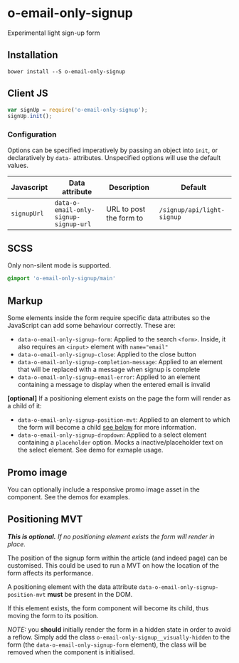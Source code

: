 # o-email-only-signup

Experimental light sign-up form

## Installation

```shell
bower install --S o-email-only-signup
```

## Client JS

```javascript
var signUp = require('o-email-only-signup');
signUp.init();
```

### Configuration

Options can be specified imperatively by passing an object into `init`, or declaratively by `data-` attributes. Unspecified options will use the default values.

| Javascript  | Data attribute                        | Description             | Default                    |
|-------------|---------------------------------------|-------------------------|----------------------------|
| `signupUrl` | `data-o-email-only-signup-signup-url` | URL to post the form to | `/signup/api/light-signup` |

## SCSS

Only non-silent mode is supported.

```sass
@import 'o-email-only-signup/main'
```

## Markup

Some elements inside the form require specific data attributes so the JavaScript can add some behaviour correctly. These are:

- `data-o-email-only-signup-form`: Applied to the search `<form>`. Inside, it also requires an `<input>` element with `name="email"`
- `data-o-email-only-signup-close`: Applied to the close button
- `data-o-email-only-signup-completion-message`: Applied to an element that will be replaced with a message when signup is complete
- `data-o-email-only-signup-email-error`: Applied to an element containing a message to display when the entered email is invalid

**[optional]** If a positioning element exists on the page the form will render as a child of it:

- `data-o-email-only-signup-position-mvt`: Applied to an element to which the form will become a child [see below](#positioning-mvt) for more information.
- `data-o-email-only-signup-dropdown`: Applied to a select element containing a `placeholder` option. Mocks a inactive/placeholder text on the select element. See demo for exmaple usage.

## Promo image
You can optionally include a responsive promo image asset in the component. See the demos for examples.


## Positioning MVT

_**This is optional.** If no positioning element exists the form will render in place._

The position of the signup form within the article (and indeed page) can be customised. This could be used to run a MVT on how the location of the form affects its performance.

A positioning element with the data attribute `data-o-email-only-signup-position-mvt` **must** be present in the DOM.

If this element exists, the form component will become its child, thus moving the form to its position.

_NOTE:_ you **should** initially render the form in a hidden state in order to avoid a reflow. Simply add the class `o-email-only-signup__visually-hidden` to the form (the `data-o-email-only-signup-form` element), the class will be removed when the component is initialised.




